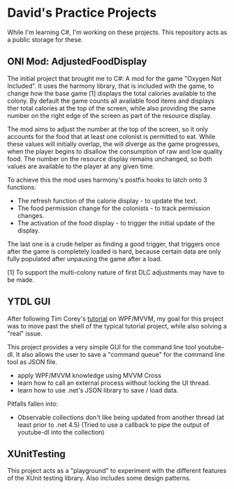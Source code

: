 # David's Practice Projects

While I'm learning C#, I'm working on these projects. This repository acts as a public storage for these.

## ONI Mod: AdjustedFoodDisplay

The initial project that brought me to C#: A mod for the game "Oxygen Not Included".
It uses the harmony library, that is included with the game, to change how the base game [1] displays the total calories available to the colony. By default the game counts all available food items and displays ther total calories at the top of the screen, while also providing the same number on the right edge of the screen as part of the resource display.

The mod aims to adjust the number at the top of the screen, so it only accounts for the food that at least one colonist is permitted to eat. While these values will initially overlap, the will diverge as the game progresses, when the player begins to disallow the consumption of raw and low quality food. The number on the resource display remains unchanged, so both values are available to the player at any given time.

To achieve this the mod uses harmony's postfix hooks to latch onto 3 functions:
* The refresh function of the calorie display - to update the text.
* The food permission change for the colonists - to track permission changes.
* The activation of the food display - to trigger the initial update of the display.

The last one is a crude helper as finding a good trigger, that triggers once after the game is completely loaded is hard, because certain data are only fully populated after unpausing the game after a load.

[1] To support the multi-colony nature of first DLC adjustments may have to be made.

## YTDL GUI 

After following Tim Corey's [tutorial](https://www.youtube.com/playlist?list=PLLWMQd6PeGY3QEHCmCWaUKNhmFFdIDxE8) on WPF/MVVM, my goal for this project was to move past the shell of the typical tutorial project, while also solving a "real" issue.

This project provides a very simple GUI for the command line tool youtube-dl. It also allows the user to save a "command queue" for the command line tool as JSON file.

* apply WPF/MVVM knowledge using MVVM Cross
* learn how to call an external process without locking the UI thread.
* learn how to use .net's JSON library to save / load data.

Pitfalls fallen into:

* Observable collections don't like being updated from another thread (at least prior to .net 4.5)
(Tried to use a callback to pipe the output of youtube-dl into the collection)

## XUnitTesting

This project acts as a "playground" to experiment with the different features of the XUnit testing library. Also includes some design patterns.